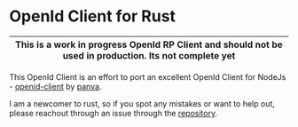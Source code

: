 # OpenId Client for Rust

| This is a work in progress OpenId RP Client and should not be used in production. Its not complete yet |
| ------------------------------------------------------------------------------------------------------ |

This OpenId Client is an effort to port an excellent OpenId Client for NodeJs - [openid-client](https://github.com/panva/node-openid-client) by [panva](https://github.com/panva).

I am a newcomer to rust, so if you spot any mistakes or want to help out, please reachout through an issue through the [repository](https://github.com/sathyajithps/openid-client).
